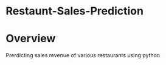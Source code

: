 # Restaunt-Sales-Prediction

# Overview
Prerdicting sales revenue of various restaurants using python
